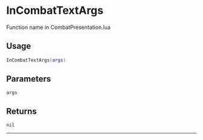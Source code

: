 # InCombatTextArgs
Function name in CombatPresentation.lua
## Usage
```lua
InCombatTextArgs(args)
```
## Parameters
`args`
## Returns
`nil`

---
